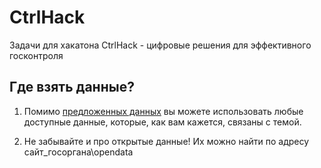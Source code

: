 # CtrlHack
Задачи для хакатона CtrlHack - цифровые решения для эффективного госконтроля

## Где взять данные?
1. Помимо [предложенных данных](https://github.com/Shorstko/CtrlHack) вы можете использовать любые доступные данные, которые, как вам кажется, связаны с темой.

2. Не забывайте и про открытые данные! Их можно найти по адресу сайт_госоргана\opendata
